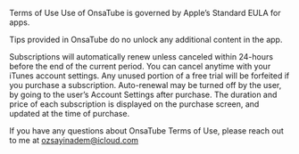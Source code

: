 Terms of Use
Use of OnsaTube is governed by Apple’s Standard EULA for apps.

Tips provided in OnsaTube do no unlock any additional content in the app.

Subscriptions will automatically renew unless canceled within 24-hours before the end of the current period. You can cancel anytime with your iTunes account settings. Any unused portion of a free trial will be forfeited if you purchase a subscription. Auto-renewal may be turned off by the user, by going to the user’s Account Settings after purchase. The duration and price of each subscription is displayed on the purchase screen, and updated at the time of purchase.

If you have any questions about OnsaTube Terms of Use, please reach out to me at ozsayinadem@icloud.com
